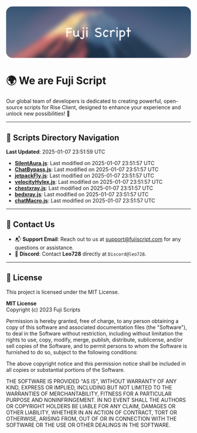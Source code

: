 ![Banner](.github/b.webp)

# 🌍 **We are Fuji Script**

Our global team of developers is dedicated to creating powerful, open-source scripts for Rise Client, designed to enhance your experience and unlock new possibilities! 🌟

---
<!-- SCRIPTS_NAVIGATION_START -->
## 📂 **Scripts Directory Navigation**

**Last Updated**: 2025-01-07 23:51:59 UTC

- **[SilentAura.js](scripts/SilentAura.js)**: Last modified on 2025-01-07 23:51:57 UTC
- **[ChatBypass.js](scripts/ChatBypass.js)**: Last modified on 2025-01-07 23:51:57 UTC
- **[jetpackFly.js](scripts/jetpackFly.js)**: Last modified on 2025-01-07 23:51:57 UTC
- **[velocityHylex.js](scripts/velocityHylex.js)**: Last modified on 2025-01-07 23:51:57 UTC
- **[chestxray.js](scripts/chestxray.js)**: Last modified on 2025-01-07 23:51:57 UTC
- **[bedxray.js](scripts/bedxray.js)**: Last modified on 2025-01-07 23:51:57 UTC
- **[chatMacro.js](scripts/chatMacro.js)**: Last modified on 2025-01-07 23:51:57 UTC

<!-- SCRIPTS_NAVIGATION_END -->

---

## 💬 **Contact Us**  
- 📬 **Support Email**: Reach out to us at [support@fujiscript.com](mailto:support@fujiscript.com) for any questions or assistance.  
- 💬 **Discord**: Contact **Leo728** directly at `Discord@leo728`.

---

## 📜 **License**

This project is licensed under the MIT License.  

**MIT License**  
Copyright (c) 2023 Fuji Scripts  

Permission is hereby granted, free of charge, to any person obtaining a copy of this software and associated documentation files (the "Software"), to deal in the Software without restriction, including without limitation the rights to use, copy, modify, merge, publish, distribute, sublicense, and/or sell copies of the Software, and to permit persons to whom the Software is furnished to do so, subject to the following conditions:  

The above copyright notice and this permission notice shall be included in all copies or substantial portions of the Software.  

THE SOFTWARE IS PROVIDED "AS IS", WITHOUT WARRANTY OF ANY KIND, EXPRESS OR IMPLIED, INCLUDING BUT NOT LIMITED TO THE WARRANTIES OF MERCHANTABILITY, FITNESS FOR A PARTICULAR PURPOSE AND NONINFRINGEMENT. IN NO EVENT SHALL THE AUTHORS OR COPYRIGHT HOLDERS BE LIABLE FOR ANY CLAIM, DAMAGES OR OTHER LIABILITY, WHETHER IN AN ACTION OF CONTRACT, TORT OR OTHERWISE, ARISING FROM, OUT OF OR IN CONNECTION WITH THE SOFTWARE OR THE USE OR OTHER DEALINGS IN THE SOFTWARE.  
